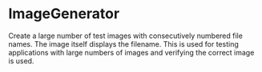 # ImageGenerator
Create a large number of test images with consecutively numbered file names. The image itself displays the filename. This is used for testing applications with large numbers of images and verifying the correct image is used.
